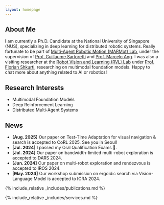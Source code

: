 ```yaml
---
layout: homepage
---
```


## About Me

I am currently a Ph.D. Candidate at the National University of Singapore (NUS), specializing in deep learning for distributed robotic systems. Really fortunate to be part of [Multi-Agent Robotic Motion (MARMot) Lab](https://www.marmotlab.org/), under the supervision of [Prof. Guillaume Sartoretti](https://cde.nus.edu.sg/me/staff/sartoretti-guillaume-a/) and [Prof. Marcelo Ang](https://cde.nus.edu.sg/me/staff/ang-jr-marcelo-h/). I was also a visiting researcher at the [Robot Vision and Learning (RVL) Lab](https://rvl.cs.toronto.edu/) under [Prof. Florian Shkurti](https://www.cs.toronto.edu/~florian/), researching on multimodal foundation models. Happy to chat more about anything related to AI or robotics!


## Research Interests

- Multimodal Foundation Models
- Deep Reinforcement Learning 
- Distributed Multi-Agent Systems

## News

- **[Aug. 2025]** Our paper on Test-Time Adaptation for visual navigation & search is accepted to CoRL 2025. See you in Seoul!
- **[Jul. 2024]** I passed my Oral Qualification Exams 🎉.
- **[Jul. 2024]** Our paper on bandwidth-limited multi-robot exploration is accepted to DARS 2024.
- **[Jun. 2024]** Our paper on multi-robot exploration and rendezvous is accepted to IROS 2024.
- **[May. 2024]** Our workshop submission on ergoidic search via Vision-Language Model is accepted to ICRA 2024.

{% include_relative _includes/publications.md %}

{% include_relative _includes/services.md %}
